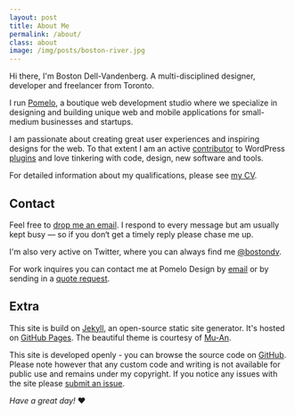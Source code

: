 ```yaml
---
layout: post
title: About Me
permalink: /about/
class: about
image: /img/posts/boston-river.jpg
---
```


<span class="dropcap">H</span><span class="run-in">i there, I'm Boston Dell-Vandenberg.</span> A multi-disciplined designer, developer and freelancer from Toronto.

I run [Pomelo](http://pomelodesign.com), a boutique web development studio where we specialize in designing and building unique web and mobile applications for small-medium businesses and startups.

I am passionate about creating great user experiences and inspiring designs for the web. To that extent I am an active [contributor](http://wordpress.org/plugins/enhanced-text-widget/) to WordPress [plugins](http://wordpress.org/plugins/ultimate-posts-widget/) and love tinkering with code, design, new software and tools.

For detailed information about my qualifications, please see [my CV](/cv/).

## Contact

Feel free to [drop me an email](mailto:hello@bostondv.com). I respond to every message but am usually kept busy &mdash; so if you don&lsquo;t get a timely reply please chase me up.

I'm also very active on Twitter, where you can always find me [@bostondv](http://twitter.com/bostondv).

For work inquires you can contact me at Pomelo Design by [email](mailto:info@pomelodesign.com) or by sending in a [quote request](http://pomelodesign.com/#contact).

## Extra

This site is build on [Jekyll](http://jekyllrb.com/), an open-source static site generator. It's hosted on [GitHub Pages](http://pages.github.com/). The beautiful theme is courtesy of [Mu-An](https://github.com/muan/scribble).

This site is developed openly - you can browse the source code on [GitHub](https://github.com/bostondv/bostondv.github.io). Please note however that any custom code and writing is not available for public use and remains under my copyright. If you notice any issues with the site please [submit an issue](https://github.com/bostondv/bostondv.github.io/issues).

*Have a great day!* ♥


